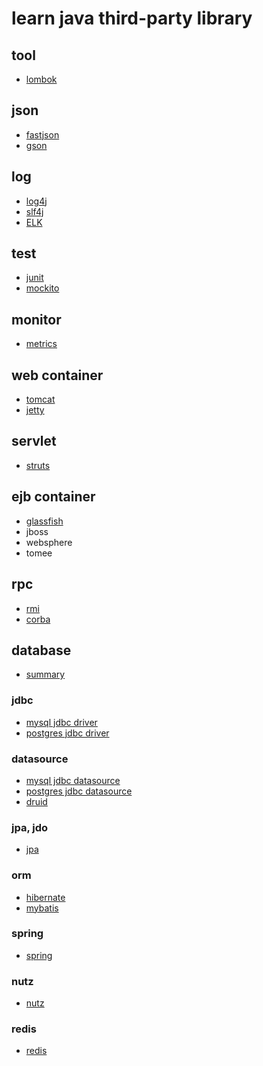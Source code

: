 # learn java third-party library

## tool

- [lombok](https://github.com/gaoxinge/something/tree/master/learn%20java/learn%20java%20third-party%20library/lombok)

## json

- [fastjson](https://github.com/gaoxinge/something/tree/master/learn%20java/learn%20java%20third-party%20library/fastjson)
- [gson](https://github.com/gaoxinge/something/tree/master/learn%20java/learn%20java%20third-party%20library/gson)

## log

- [log4j](https://github.com/gaoxinge/something/tree/master/learn%20java/learn%20java%20third-party%20library/log4j)
- [slf4j](https://github.com/gaoxinge/something/tree/master/learn%20java/learn%20java%20third-party%20library/slf4j)
- [ELK](https://github.com/gaoxinge/something/tree/master/learn%20java/learn%20java%20third-party%20library/ELK)

## test

- [junit](https://github.com/gaoxinge/something/tree/master/learn%20java/learn%20java%20third-party%20library/junit)
- [mockito](https://github.com/gaoxinge/something/tree/master/learn%20java/learn%20java%20third-party%20library/mockito)

## monitor

- [metrics](https://github.com/gaoxinge/something/tree/master/learn%20java/learn%20java%20third-party%20library/metrics)

## web container

- [tomcat](https://github.com/gaoxinge/something/tree/master/learn%20java/learn%20java%20third-party%20library/tomcat)
- [jetty](https://github.com/gaoxinge/something/tree/master/learn%20java/learn%20java%20third-party%20library/jetty)

## servlet

- [struts](https://github.com/gaoxinge/something/tree/master/learn%20java/learn%20java%20third-party%20library/struts)

## ejb container

- [glassfish](https://github.com/gaoxinge/something/tree/master/learn%20java/learn%20java%20third-party%20library/glassfish)
- jboss
- websphere
- tomee

## rpc

- [rmi](https://github.com/gaoxinge/something/tree/master/learn%20java/learn%20java%20third-party%20library/rmi)
- [corba](https://github.com/gaoxinge/something/tree/master/learn%20java/learn%20java%20third-party%20library/corba)

## database

- [summary](https://github.com/gaoxinge/something/tree/master/learn%20java/learn%20java%20third-party%20library/summary)

### jdbc

- [mysql jdbc driver](https://github.com/gaoxinge/something/tree/master/learn%20java/learn%20java%20third-party%20library/mysql%20jdbc%20driver)
- [postgres jdbc driver](https://github.com/gaoxinge/something/tree/master/learn%20java/learn%20java%20third-party%20library/postgres%20jdbc%20driver)

### datasource

- [mysql jdbc datasource](https://github.com/gaoxinge/something/tree/master/learn%20java/learn%20java%20third-party%20library/mysql%20jdbc%20datasource)
- [postgres jdbc datasource](https://github.com/gaoxinge/something/tree/master/learn%20java/learn%20java%20third-party%20library/postgres%20jdbc%20datasource)
- [druid](https://github.com/gaoxinge/something/tree/master/learn%20java/learn%20java%20third-party%20library/druid)

### jpa, jdo

- [jpa](https://github.com/gaoxinge/something/tree/master/learn%20java/learn%20java%20third-party%20library/jpa)

### orm
  
- [hibernate](https://github.com/gaoxinge/something/tree/master/learn%20java/learn%20java%20third-party%20library/hibernate)
- [mybatis](https://github.com/gaoxinge/something/tree/master/learn%20java/learn%20java%20third-party%20library/mybatis)

### spring

- [spring](https://github.com/gaoxinge/something/tree/master/learn%20java/learn%20java%20third-party%20library/spring)

### nutz

- [nutz](https://github.com/gaoxinge/something/tree/master/learn%20java/learn%20java%20third-party%20library/nutz)

### redis

- [redis](https://github.com/gaoxinge/something/tree/master/learn%20java/learn%20java%20third-party%20library/redis)